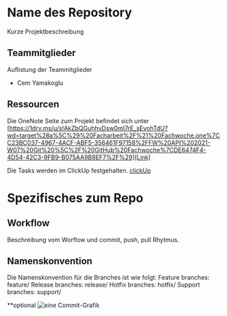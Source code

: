 # Name des Repository

Kurze Projektbeschreibung

## Teammitglieder
Auflistung der Teammitglieder
* Cem Yamakoglu

## Ressourcen
Die OneNote Seite zum Projekt befindet sich unter 
[https://1drv.ms/u/s!AkZbQGuhhvDsw0mI7rE_sEvohTdU?wd=target%28a%5C%29%20Facharbeit%2F%21%20Fachwoche.one%7CC23BC037-4967-4ACF-ABF5-356461F97158%2FFW%20API%202021-W07%20Git%20%5C%2F%20GitHub%20Fachwoche%7CDE6474F4-4D54-42C3-9FB9-B075AA9B8EF7%2F%29](Link)

Die Tasks werden im ClickUp festgehalten.
[clickUp ](Link)

# Spezifisches zum Repo

## Workflow
Beschreibung vom Worflow und commit, push, pull Rhytmus.


## Namenskonvention
Die Namenskonvention für die Branches ist wie folgt:
Feature branches: feature/
Release branches: release/
Hotfix branches: hotfix/
Support branches: support/

**optional
![eine Commit-Grafik](https://wac-cdn.atlassian.com/dam/jcr:61ccc620-5249-4338-be66-94d563f2843c/05%20(2).svg?cdnVersion=1342)
